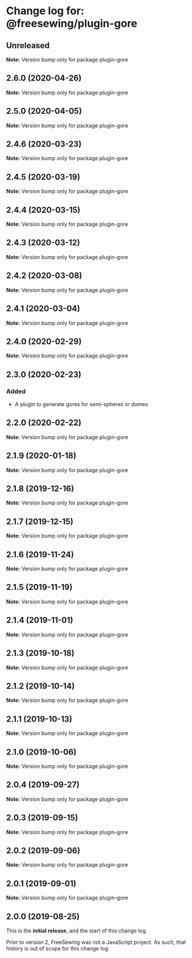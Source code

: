 # Change log for: @freesewing/plugin-gore

## Unreleased

**Note:** Version bump only for package plugin-gore

## 2.6.0 (2020-04-26)

**Note:** Version bump only for package plugin-gore

## 2.5.0 (2020-04-05)

**Note:** Version bump only for package plugin-gore

## 2.4.6 (2020-03-23)

**Note:** Version bump only for package plugin-gore

## 2.4.5 (2020-03-19)

**Note:** Version bump only for package plugin-gore

## 2.4.4 (2020-03-15)

**Note:** Version bump only for package plugin-gore

## 2.4.3 (2020-03-12)

**Note:** Version bump only for package plugin-gore

## 2.4.2 (2020-03-08)

**Note:** Version bump only for package plugin-gore

## 2.4.1 (2020-03-04)

**Note:** Version bump only for package plugin-gore

## 2.4.0 (2020-02-29)

**Note:** Version bump only for package plugin-gore

## 2.3.0 (2020-02-23)

### Added

- A plugin to generate gores for semi-spheres or domes

## 2.2.0 (2020-02-22)

**Note:** Version bump only for package plugin-gore

## 2.1.9 (2020-01-18)

**Note:** Version bump only for package plugin-gore

## 2.1.8 (2019-12-16)

**Note:** Version bump only for package plugin-gore

## 2.1.7 (2019-12-15)

**Note:** Version bump only for package plugin-gore

## 2.1.6 (2019-11-24)

**Note:** Version bump only for package plugin-gore

## 2.1.5 (2019-11-19)

**Note:** Version bump only for package plugin-gore

## 2.1.4 (2019-11-01)

**Note:** Version bump only for package plugin-gore

## 2.1.3 (2019-10-18)

**Note:** Version bump only for package plugin-gore

## 2.1.2 (2019-10-14)

**Note:** Version bump only for package plugin-gore

## 2.1.1 (2019-10-13)

**Note:** Version bump only for package plugin-gore

## 2.1.0 (2019-10-06)

**Note:** Version bump only for package plugin-gore

## 2.0.4 (2019-09-27)

**Note:** Version bump only for package plugin-gore

## 2.0.3 (2019-09-15)

**Note:** Version bump only for package plugin-gore

## 2.0.2 (2019-09-06)

**Note:** Version bump only for package plugin-gore

## 2.0.1 (2019-09-01)

**Note:** Version bump only for package plugin-gore

## 2.0.0 (2019-08-25)

This is the **initial release**, and the start of this change log.

Prior to version 2, FreeSewing was not a JavaScript project.
As such, that history is out of scope for this change log.
